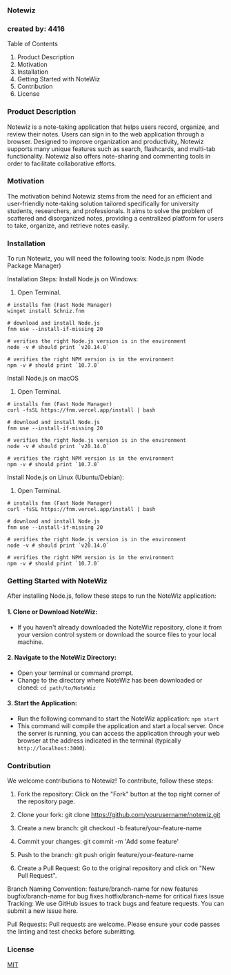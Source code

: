 ### Notewiz
### created by: 4416

Table of Contents
1. Product Description
2. Motivation
3. Installation
4. Getting Started with NoteWiz
5. Contribution
6. License

### Product Description
Notewiz is a note-taking application that helps users record, organize, and review their notes. Users can sign in to the web application through a browser. Designed to improve organization and productivity, Notewiz supports many unique features such as search, flashcards, and multi-tab functionality. Notewiz also offers note-sharing and commenting tools in order to facilitate collaborative efforts.

### Motivation
The motivation behind Notewiz stems from the need for an efficient and user-friendly note-taking solution tailored specifically for university students, researchers, and professionals. It aims to solve the problem of scattered and disorganized notes, providing a centralized platform for users to take, organize, and retrieve notes easily.


### Installation
To run Notewiz, you will need the following tools:
Node.js
npm (Node Package Manager)


Installation Steps:
Install Node.js on Windows:
1. Open Terminal.
```
# installs fnm (Fast Node Manager)
winget install Schniz.fnm

# download and install Node.js
fnm use --install-if-missing 20

# verifies the right Node.js version is in the environment
node -v # should print `v20.14.0`

# verifies the right NPM version is in the environment
npm -v # should print `10.7.0`
```

Install Node.js on macOS
1. Open Terminal.
```
# installs fnm (Fast Node Manager)
curl -fsSL https://fnm.vercel.app/install | bash

# download and install Node.js
fnm use --install-if-missing 20

# verifies the right Node.js version is in the environment
node -v # should print `v20.14.0`

# verifies the right NPM version is in the environment
npm -v # should print `10.7.0`
```

Install Node.js on Linux (Ubuntu/Debian):

1. Open Terminal.
```
# installs fnm (Fast Node Manager)
curl -fsSL https://fnm.vercel.app/install | bash

# download and install Node.js
fnm use --install-if-missing 20

# verifies the right Node.js version is in the environment
node -v # should print `v20.14.0`

# verifies the right NPM version is in the environment
npm -v # should print `10.7.0`
```
### Getting Started with NoteWiz
After installing Node.js, follow these steps to run the NoteWiz application:
#### 1. Clone or Download NoteWiz:
- If you haven't already downloaded the NoteWiz repository, clone it from your version control system or download the source files to your local machine.
#### 2. Navigate to the NoteWiz Directory:
-    Open your terminal or command prompt.
-    Change to the directory where NoteWiz has been downloaded or cloned:
`cd path/to/NoteWiz`
#### 3. Start the Application:
-    Run the following command to start the NoteWiz application:
`npm start`
-    This command will compile the application and start a local server. Once the server is running, you can access the application through your web browser at the address indicated in the terminal (typically `http://localhost:3000`).

### Contribution
We welcome contributions to Notewiz! To contribute, follow these steps:

1. Fork the repository: Click on the "Fork" button at the top right corner of the repository page.

2. Clone your fork:
    git clone https://github.com/yourusername/notewiz.git

3. Create a new branch:
    git checkout -b feature/your-feature-name

4. Commit your changes:
    git commit -m 'Add some feature'

5. Push to the branch:
    git push origin feature/your-feature-name

6. Create a Pull Request: Go to the original repository and click on "New Pull Request".

Branch Naming Convention:
feature/branch-name for new features
bugfix/branch-name for bug fixes
hotfix/branch-name for critical fixes
Issue Tracking:
We use GitHub issues to track bugs and feature requests. You can submit a new issue here.

Pull Requests:
Pull requests are welcome. Please ensure your code passes the linting and test checks before submitting.

### License
[MIT](https://github.com/UofT-UTSC-CS-sandbox/final-term-project-4416/blob/main/LICENSE)
